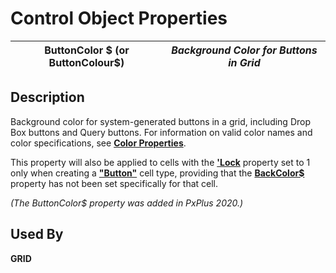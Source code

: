 # Control Object Properties

**ButtonColor $ (or ButtonColour$)** |  **_Background Color for Buttons in Grid_**  
---|---  
  
## Description

Background color for system-generated buttons in a grid, including Drop Box buttons and Query buttons. For information on valid color names and color specifications, see **[Color Properties](../control_object_properties/colour_properties.md)**.

This property will also be applied to cells with the **['Lock](lock.md)** property set to 1 only when creating a **["Button"](../directives/grid.htm#Mark8)** cell type, providing that the **[BackColor$](backcolor_.md)** property has not been set specifically for that cell.

_(The ButtonColor$ property was added in PxPlus 2020.)_

## Used By

**GRID**
